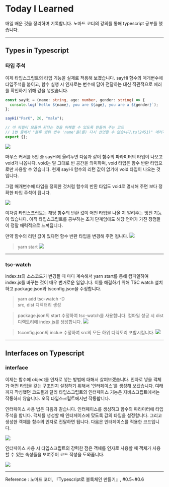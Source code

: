 # Today I Learned

매일 배운 것을 정리하며 기록합니다. 노마드 코더의 강의를 통해 typescript 공부를 했습니다.

---

## Types in Typescript

### 타입 주석

이제 타입스크립트의 타입 기능을 실제로 적용해 보겠습니다.
sayHi 함수의 매개변수에 타입주석을 붙이고, 함수 실행 시 인자로는 변수에 담아 전달하는 대신 직관적으로 에러를 확인하기 위해 값을 넣었습니다.

```typescript
const sayHi = (name: string, age: number, gender: string) => {
  console.log(`Hello ${name}, you are ${age}, you are a ${gender}`);
};

sayHi("ParK", 26, "male");

// 이 파일이 모듈이 된다는 것을 이해할 수 있도록 만들어 주는 코드
// 1번 줄에서 "블록 범위 변수 'name'을(를) 다시 선언할 수 없습니다.ts(2451)" 에러가 나는 걸 방지해 줌, 약간 버그같은 느낌
export {};
```

![](https://images.velog.io/images/qmasem/post/fde80cf9-c4d9-45d9-87fc-0b2e71bf2cd9/%E1%84%89%E1%85%B3%E1%84%8F%E1%85%B3%E1%84%85%E1%85%B5%E1%86%AB%E1%84%89%E1%85%A3%E1%86%BA%202021-04-14%20%E1%84%8B%E1%85%A9%E1%84%92%E1%85%AE%2010.21.16.png)

마우스 커서를 5번 줄 sayHi에 올려두면 다음과 같이 함수의 파라미터의 타입이 나오고 void가 나옵니다.
void는 말 그대로 빈 공간을 의미하며, void 타입은 함수 반환 타입으로만 사용할 수 있습니다.
현재 sayHi 함수의 리턴 값이 없기에 void 타입이 나오는 것입니다.

그럼 매개변수에 타입을 정의한 것처럼 함수의 반환 타입도 void로 명시해 주면 보다 정확한 타입 주석이 됩니다.

![](https://images.velog.io/images/qmasem/post/0fd87391-003e-4f0f-96da-334d951c3393/%E1%84%89%E1%85%B3%E1%84%8F%E1%85%B3%E1%84%85%E1%85%B5%E1%86%AB%E1%84%89%E1%85%A3%E1%86%BA%202021-04-14%20%E1%84%8B%E1%85%A9%E1%84%92%E1%85%AE%2010.41.22.png)

이처럼 타입스크립트는 해당 함수의 반환 값이 어떤 타입을 나올 지 알려주는 멋진 기능이 있습니다.
아직 타입스크립트를 공부하는 초기 단계임에도 해당 언어가 가진 장점들이 정말 매력적으로 느껴집니다.

만약 함수의 리턴 값이 있다면 함수 반환 타입을 변경해 주면 됩니다.
![](https://images.velog.io/images/qmasem/post/7b415d09-179d-4591-8f75-1cb01abb3251/%E1%84%89%E1%85%B3%E1%84%8F%E1%85%B3%E1%84%85%E1%85%B5%E1%86%AB%E1%84%89%E1%85%A3%E1%86%BA%202021-04-14%20%E1%84%8B%E1%85%A9%E1%84%92%E1%85%AE%2010.43.41.png)

> yarn start
> ![](https://images.velog.io/images/qmasem/post/41f9254d-a822-496b-8791-8001cb8587be/%E1%84%89%E1%85%B3%E1%84%8F%E1%85%B3%E1%84%85%E1%85%B5%E1%86%AB%E1%84%89%E1%85%A3%E1%86%BA%202021-04-14%20%E1%84%8B%E1%85%A9%E1%84%92%E1%85%AE%2010.44.26.png)

---

### tsc-watch

index.ts의 소스코드가 변경될 때 마다 계속해서 yarn start를 통해 컴파일하여 index.js를 바꾸는 것이 매우 번거로운 일입니다.
이를 해결하기 위해 TSC watch 설치하고 package.json와 tsconfig.json을 수정합니다.

> yarn add tsc-watch -D  
> src, dist 디렉터리 생성

> package.json의 start 수정하여 tsc-watch를 사용합니다.
> 컴파일 성공 시 dist 디렉토리에 index.js를 생성합니다.
> ![](https://images.velog.io/images/qmasem/post/091ccdd8-0c58-426c-a7a8-890f25022fae/%E1%84%89%E1%85%B3%E1%84%8F%E1%85%B3%E1%84%85%E1%85%B5%E1%86%AB%E1%84%89%E1%85%A3%E1%86%BA%202021-04-14%20%E1%84%8B%E1%85%A9%E1%84%92%E1%85%AE%2010.52.35.png)

> tsconfig.json의 inclue 수정하여 src의 모든 하위 디렉토리 포함시킵니다.
> ![](https://images.velog.io/images/qmasem/post/6a1136cc-3c65-4733-b5ae-c1234d27ec44/%E1%84%89%E1%85%B3%E1%84%8F%E1%85%B3%E1%84%85%E1%85%B5%E1%86%AB%E1%84%89%E1%85%A3%E1%86%BA%202021-04-15%20%E1%84%8B%E1%85%A9%E1%84%8C%E1%85%A5%E1%86%AB%2012.01.33.png)

---

## Interfaces on Typescript

### interface

이제는 함수에 object를 인자로 넣는 방법에 대해서 살펴보겠습니다.
인자로 넣을 객체가 어떤 타입을 갖는 구조인지 설정하기 위해서 '인터페이스'를 생성해 보겠습니다.
여태까지 작성했던 코드들과 달리 타입스크립트의 인터페이스 기능은 자바스크립트에서는 작동하지 않습니다.
오직 타입스크립트에서만 작동합니다.

인터페이스 사용 법은 다음과 같습니다.
인터페이스를 생성하고 함수의 파라미터에 타입 주석을 합니다.
객체를 생성할 때 인터페이스에 맞도록 값의 타입을 설정합니다.
그리고 생성한 객체를 함수의 인자로 전달하면 됩니다.
다음은 인터페이스를 적용한 코드입니다.

![](https://images.velog.io/images/qmasem/post/fedfdc80-63b4-49c8-8a5c-5e620863359c/image.png)

인터페이스 사용 시 타입스크립트의 강력한 점은 객체를 인자로 사용할 때 객체가 사용할 수 있는 속성들을 보여주어 코드 작성을 도와줍니다.

![](https://images.velog.io/images/qmasem/post/b552e61a-9c51-4144-857f-4c1f074c46f1/image.png)

---

Reference : 노마드 코더, 『Typescript로 블록체인 만들기』, #0.5~#0.6
